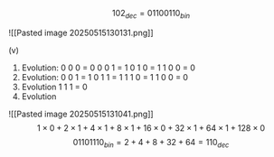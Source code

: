 
$$102_{dec} = 01100110_{bin}$$

![[Pasted image 20250515130131.png]]

(v)
1. Evolution:
0 0 0 = 0
0 0 1 = 1
0 1 0 = 1
1 0 0 = 0
2. Evolution:
0 0 1 = 1
0 1 1 = 1
1 1 0 = 1
1 0 0 = 0
3. Evolution
1 1 1 = 0
4.  Evolution

![[Pasted image 20250515131041.png]]
$$1\times0+2\times1+4\times1+8\times1+16\times0+32\times1+64\times1+128\times0$$
$$01101110_{bin} = 2+4+8+32+64 = 110_{dec}$$